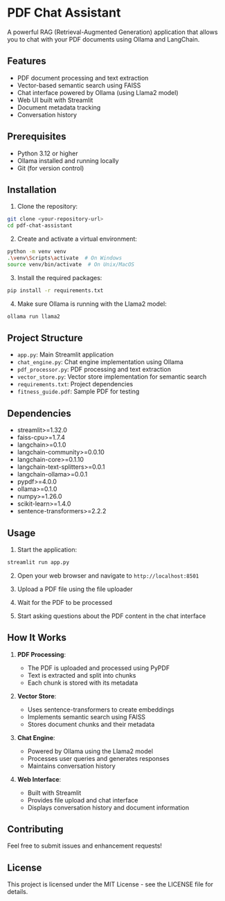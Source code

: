 # PDF Chat Assistant

A powerful RAG (Retrieval-Augmented Generation) application that allows you to chat with your PDF documents using Ollama and LangChain.

## Features

- PDF document processing and text extraction
- Vector-based semantic search using FAISS
- Chat interface powered by Ollama (using Llama2 model)
- Web UI built with Streamlit
- Document metadata tracking
- Conversation history

## Prerequisites

- Python 3.12 or higher
- Ollama installed and running locally
- Git (for version control)

## Installation

1. Clone the repository:
```bash
git clone <your-repository-url>
cd pdf-chat-assistant
```

2. Create and activate a virtual environment:
```bash
python -m venv venv
.\venv\Scripts\activate  # On Windows
source venv/bin/activate  # On Unix/MacOS
```

3. Install the required packages:
```bash
pip install -r requirements.txt
```

4. Make sure Ollama is running with the Llama2 model:
```bash
ollama run llama2
```

## Project Structure

- `app.py`: Main Streamlit application
- `chat_engine.py`: Chat engine implementation using Ollama
- `pdf_processor.py`: PDF processing and text extraction
- `vector_store.py`: Vector store implementation for semantic search
- `requirements.txt`: Project dependencies
- `fitness_guide.pdf`: Sample PDF for testing

## Dependencies

- streamlit>=1.32.0
- faiss-cpu>=1.7.4
- langchain>=0.1.0
- langchain-community>=0.0.10
- langchain-core>=0.1.10
- langchain-text-splitters>=0.0.1
- langchain-ollama>=0.0.1
- pypdf>=4.0.0
- ollama>=0.1.0
- numpy>=1.26.0
- scikit-learn>=1.4.0
- sentence-transformers>=2.2.2

## Usage

1. Start the application:
```bash
streamlit run app.py
```

2. Open your web browser and navigate to `http://localhost:8501`

3. Upload a PDF file using the file uploader

4. Wait for the PDF to be processed

5. Start asking questions about the PDF content in the chat interface

## How It Works

1. **PDF Processing**:
   - The PDF is uploaded and processed using PyPDF
   - Text is extracted and split into chunks
   - Each chunk is stored with its metadata

2. **Vector Store**:
   - Uses sentence-transformers to create embeddings
   - Implements semantic search using FAISS
   - Stores document chunks and their metadata

3. **Chat Engine**:
   - Powered by Ollama using the Llama2 model
   - Processes user queries and generates responses
   - Maintains conversation history

4. **Web Interface**:
   - Built with Streamlit
   - Provides file upload and chat interface
   - Displays conversation history and document information

## Contributing

Feel free to submit issues and enhancement requests!

## License

This project is licensed under the MIT License - see the LICENSE file for details. 